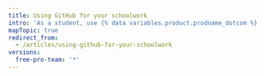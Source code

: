 ```yaml
---
title: Using GitHub for your schoolwork
intro: 'As a student, use {% data variables.product.prodname_dotcom %} to collaborate on your school projects and build real-world experience.'
mapTopic: true
redirect_from:
  - /articles/using-github-for-your-schoolwork
versions:
  free-pro-team: '*'
---
```


